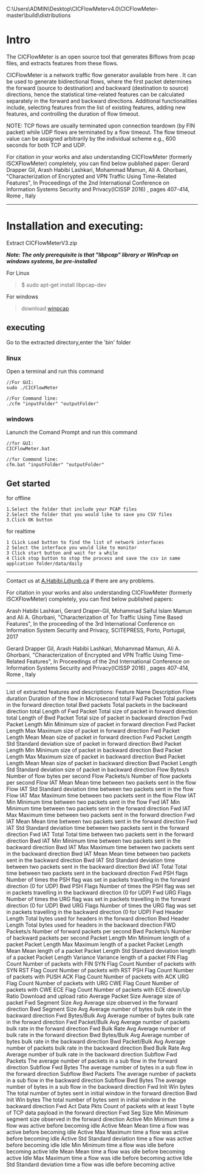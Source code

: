 C:\Users\ADMIN\Desktop\CICFlowMeterv4.0\CICFlowMeter-master\build\distributions

# Intro
The CICFlowMeter is an open source tool that generates Biflows from pcap files, and extracts features from these flows.

CICFlowMeter is a network traffic flow generator available from here . It can be used to generate bidirectional flows, where the first packet determines the forward (source to destination) and backward (destination to source) directions, hence the statistical time-related features can be calculated separately in the forward and backward directions. Additional functionalities include, selecting features from the list of existing features, adding new features, and controlling the duration of flow timeout.

NOTE: TCP flows are usually terminated upon connection teardown (by FIN packet) while UDP flows are terminated by a flow timeout. The flow timeout value can be assigned arbitrarily by the individual scheme e.g., 600 seconds for both TCP and UDP.

For citation in your works and also understanding CICFlowMeter (formerly ISCXFlowMeter) completely, you can find below published paper:
Gerard Drapper Gil, Arash Habibi Lashkari, Mohammad Mamun, Ali A. Ghorbani, "Characterization of Encrypted and VPN Traffic Using Time-Related Features", In Proceedings of the 2nd International Conference on Information Systems Security and Privacy(ICISSP 2016) , pages 407-414, Rome , Italy


----------------------------------------

# Installation and executing:

Extract CICFlowMeterV3.zip

___Note: The only prerequisite is that "libpcap" library or WinPcap on windows systems, be pre-installed___


For Linux

> $ sudo apt-get install libpcap-dev


For windows
> download [winpcap](<https://www.winpcap.org/install/default.htm>)

## executing
Go to the extracted directory,enter the 'bin' folder

### linux
Open a terminal and run this command
```
//For GUI:
sudo ./CICFlowMeter

//For Command line:
./cfm "inputFolder" "outputFolder"
```
### windows
Lanunch the Comand Prompt and run this command
```
//for GUI:
CICFlowMeter.bat

//for Commond line:
cfm.bat "inputFolder" "outputFolder"
```

## Get started
for offline
```
1.Select the folder that include your PCAP files
2.Select the folder that you would like to save you CSV files
3.Click OK button
```

for realtime
```
1 CLick Load button to find the list of network interfaces
2 Select the interface you would like to monitor
3 Click start button and wait for a while
4 Click stop button to stop the process and save the csv in same applcation folder/data/daily
```

--------------------------------------------------------------

Contact us at A.Habibi.L@unb.ca if there are any problems.


For citation in your works and also understanding CICFlowMeter (formerly ISCXFlowMeter) completely, you can find below published papers:

Arash Habibi Lashkari, Gerard Draper-Gil, Mohammad Saiful Islam Mamun and Ali A. Ghorbani, "Characterization of Tor Traffic Using Time Based Features", In the proceeding of the 3rd International Conference on Information System Security and Privacy, SCITEPRESS, Porto, Portugal, 2017

Gerard Drapper Gil, Arash Habibi Lashkari, Mohammad Mamun, Ali A. Ghorbani, "Characterization of Encrypted and VPN Traffic Using Time-Related Features", In Proceedings of the 2nd International Conference on Information Systems Security and Privacy(ICISSP 2016) , pages 407-414, Rome , Italy


--------------------------------------------------------------
List of extracted features and descriptions:
Feature Name				Description
Flow duration			Duration of the flow in Microsecond
total Fwd Packet		Total packets in the forward direction
total Bwd packets		Total packets in the backward direction
total Length of Fwd Packet	Total size of packet in forward direction
total Length of Bwd Packet	Total size of packet in backward direction
Fwd Packet Length Min 		Minimum size of packet in forward direction
Fwd Packet Length Max 		Maximum size of packet in forward direction
Fwd Packet Length Mean		Mean size of packet in forward direction
Fwd Packet Length Std		Standard deviation size of packet in forward direction
Bwd Packet Length Min		Minimum size of packet in backward direction
Bwd Packet Length Max		Maximum size of packet in backward direction
Bwd Packet Length Mean		Mean size of packet in backward direction
Bwd Packet Length Std		Standard deviation size of packet in backward direction
Flow Bytes/s			Number of flow bytes per second
Flow Packets/s			Number of flow packets per second 
Flow IAT Mean			Mean time between two packets sent in the flow
Flow IAT Std			Standard deviation time between two packets sent in the flow
Flow IAT Max			Maximum time between two packets sent in the flow
Flow IAT Min			Minimum time between two packets sent in the flow
Fwd IAT Min			Minimum time between two packets sent in the forward direction
Fwd IAT Max			Maximum time between two packets sent in the forward direction
Fwd IAT Mean			Mean time between two packets sent in the forward direction
Fwd IAT Std			Standard deviation time between two packets sent in the forward direction
Fwd IAT Total   		Total time between two packets sent in the forward direction
Bwd IAT Min			Minimum time between two packets sent in the backward direction
Bwd IAT Max			Maximum time between two packets sent in the backward direction
Bwd IAT Mean			Mean time between two packets sent in the backward direction
Bwd IAT Std			Standard deviation time between two packets sent in the backward direction
Bwd IAT Total			Total time between two packets sent in the backward direction
Fwd PSH flags			Number of times the PSH flag was set in packets travelling in the forward direction (0 for UDP)
Bwd PSH Flags			Number of times the PSH flag was set in packets travelling in the backward direction (0 for UDP)
Fwd URG Flags			Number of times the URG flag was set in packets travelling in the forward direction (0 for UDP)
Bwd URG Flags			Number of times the URG flag was set in packets travelling in the backward direction (0 for UDP)
Fwd Header Length		Total bytes used for headers in the forward direction
Bwd Header Length		Total bytes used for headers in the backward direction
FWD Packets/s			Number of forward packets per second
Bwd Packets/s			Number of backward packets per second
Packet Length Min 		Minimum length of a packet
Packet Length Max		Maximum length of a packet
Packet Length Mean 		Mean length of a packet
Packet Length Std		Standard deviation length of a packet
Packet Length Variance  	Variance length of a packet
FIN Flag Count 			Number of packets with FIN
SYN Flag Count 			Number of packets with SYN
RST Flag Count 			Number of packets with RST
PSH Flag Count 			Number of packets with PUSH
ACK Flag Count 			Number of packets with ACK
URG Flag Count 			Number of packets with URG
CWE Flag Count 			Number of packets with CWE
ECE Flag Count 			Number of packets with ECE
down/Up Ratio			Download and upload ratio
Average Packet Size 		Average size of packet
Fwd Segment Size Avg 		Average size observed in the forward direction
Bwd Segment Size Avg 		Average number of bytes bulk rate in the backward direction
Fwd Bytes/Bulk Avg		Average number of bytes bulk rate in the forward direction
Fwd Packet/Bulk Avg		Average number of packets bulk rate in the forward direction
Fwd Bulk Rate Avg 		Average number of bulk rate in the forward direction
Bwd Bytes/Bulk Avg		Average number of bytes bulk rate in the backward direction
Bwd Packet/Bulk Avg 		Average number of packets bulk rate in the backward direction
Bwd Bulk Rate Avg		Average number of bulk rate in the backward direction
Subflow Fwd Packets		The average number of packets in a sub flow in the forward direction
Subflow Fwd Bytes		The average number of bytes in a sub flow in the forward direction
Subflow Bwd Packets		The average number of packets in a sub flow in the backward direction
Subflow Bwd Bytes		The average number of bytes in a sub flow in the backward direction
Fwd Init Win bytes		The total number of bytes sent in initial window in the forward direction
Bwd Init Win bytes		The total number of bytes sent in initial window in the backward direction
Fwd Act Data Pkts		Count of packets with at least 1 byte of TCP data payload in the forward direction
Fwd Seg Size Min		Minimum segment size observed in the forward direction
Active Min			Minimum time a flow was active before becoming idle
Active Mean			Mean time a flow was active before becoming idle
Active Max			Maximum time a flow was active before becoming idle
Active Std			Standard deviation time a flow was active before becoming idle
Idle Min			Minimum time a flow was idle before becoming active
Idle Mean			Mean time a flow was idle before becoming active
Idle Max			Maximum time a flow was idle before becoming active
Idle Std			Standard deviation time a flow was idle before becoming active
